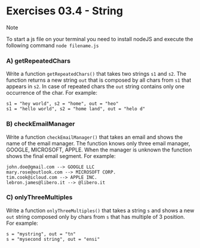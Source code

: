 # Exercises 03.4 - String

>[!NOTE]
>To start a js file on your terminal you need to install nodeJS and execute the following command `node filename.js`

### A) getRepeatedChars

Write a function `getRepeatedChars()` that takes two strings `s1` and `s2`. The function returns a new string `out` that
is composed by all chars from `s1` that appears in `s2`. In case of repeated chars the `out` string contains only one
occurrence of the char. For example:

```
s1 = "hey world", s2 = "home", out = "heo"
s1 = "hello world", s2 = "home land", out = "helo d"
```

### B) checkEmailManager

Write a function `checkEmailManager()` that takes an email and shows the name of the email manager.
The function knows only three email manager, GOOGLE, MICROSOFT, APPLE. When the manager is unknown the function shows the final email segment. For example:

```
john.doe@gmail.com --> GOOGLE LLC
mary.rose@outlook.com --> MICROSOFT CORP.
tim.cook@icloud.com --> APPLE INC.
lebron.james@libero.it --> @libero.it
```

### C) onlyThreeMultiples

Write a function `onlyThreeMultiples()` that takes a string `s` and shows a new `out` string composed only by chars from `s` that has multiple of 3 position. For example:

```
s = "mystring", out = "tn"
s = "mysecond string", out = "ensi"
```